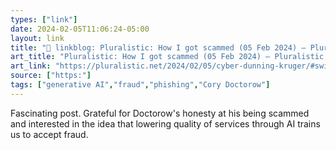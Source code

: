 ```yaml
---
types: ["link"]
date: 2024-02-05T11:06:24-05:00
layout: link
title: "🔗 linkblog: Pluralistic: How I got scammed (05 Feb 2024) – Pluralistic: Daily links from Cory Doctorow'"
art_title: "Pluralistic: How I got scammed (05 Feb 2024) – Pluralistic: Daily links from Cory Doctorow"
art_link: "https://pluralistic.net/2024/02/05/cyber-dunning-kruger/#swiss-cheese-security"
source: ["https:"]
tags: ["generative AI","fraud","phishing","Cory Doctorow"]
---
```

Fascinating post. Grateful for Doctorow's honesty at his being scammed and interested in the idea that lowering quality of services through AI trains us to accept fraud.
